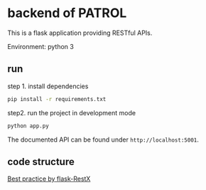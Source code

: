 # backend of PATROL

This is a flask application providing RESTful APIs.

Environment: python 3

## run
step 1. install dependencies
```sh
pip install -r requirements.txt
```

step2. run the project in development mode
```sh
python app.py
```

The documented API can be found under `http://localhost:5001`.


## code structure
[Best practice by flask-RestX](https://flask-restx.readthedocs.io/en/latest/scaling.html)

